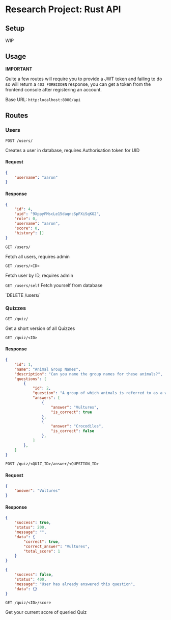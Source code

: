 # Research Project: Rust API

## Setup

WIP


## Usage

**IMPORTANT** 

Quite a few routes will require you to provide a JWT token and failing to do so will return a `403 FORBIDDEN` response, you can get a token from the frontend console after registering an account.


Base URL: `http:localhost:8000/api`

## Routes

### Users
`POST /users/`

Creates a user in database, requires Authorisation token for UID
#### Request
```json
{
    "username": "aaron"
}
```
#### Response
```json
{
    "id": 4,
    "uid": "9XppyFMscLe15daqncSpFXiSqKG2",
    "role": 0,
    "username": "aaron",
    "score": 0,
    "history": []
}
```
`GET /users/`

Fetch all users, requires admin

`GET /users/<ID>`

Fetch user by ID, requires admin

`GET /users/self`
Fetch yourself from database

`DELETE /users/

### Quizzes

`GET /quiz/`

Get a short version of all Quizzes

`GET /quiz/<ID>`
#### Response

```json
{
    "id": 1,
    "name": "Animal Group Names",
    "description": "Can you name the group names for these animals?",
    "questions": [
        {
            "id": 2,
            "question": "A group of which animals is referred to as a wake?",
            "answers": [
                {
                    "answer": "Vultures",
                    "is_correct": true
                },
                {
                    "answer": "Crocodiles",
                    "is_correct": false
                },
            ]
        },
    ]
}
```

`POST /quiz/<QUIZ_ID>/answer/<QUESTION_ID>`

#### Request
```json
{
    "answer": "Vultures"
}
```
#### Response
```json
{
    "success": true,
    "status": 200,
    "message": "",
    "data": {
        "correct": true,
        "correct_answer": "Vultures",
        "total_score": 1
    }
}
```
```json
{
    "success": false,
    "status": 400,
    "message": "User has already answered this question",
    "data": {}
}
```

`GET /quiz/<ID>/score`

Get your current score of queried Quiz




